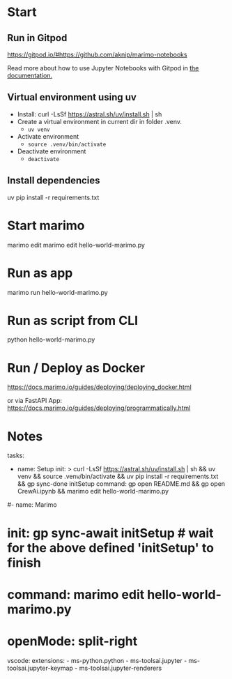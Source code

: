 # Start

## Run in Gitpod
https://gitpod.io/#https://github.com/aknip/marimo-notebooks

Read more about how to use Jupyter Notebooks with Gitpod in [the documentation.](https://www.gitpod.io/docs/references/ides-and-editors/jupyter-notebooks)


## Virtual environment using uv
- Install: curl -LsSf https://astral.sh/uv/install.sh | sh
- Create a virtual environment in current dir in folder .venv.
	- `uv venv`
- Activate environment
	- `source .venv/bin/activate`
- Deactivate environment
	- `deactivate`

## Install dependencies

uv pip install -r requirements.txt


# Start marimo

marimo edit 
marimo edit hello-world-marimo.py

# Run as app
marimo run hello-world-marimo.py

# Run as script from CLI
python hello-world-marimo.py

# Run / Deploy as Docker
https://docs.marimo.io/guides/deploying/deploying_docker.html

or via FastAPI App: https://docs.marimo.io/guides/deploying/programmatically.html





# Notes

tasks:
  - name: Setup
    init: > 
        curl -LsSf https://astral.sh/uv/install.sh | sh && 
        uv venv && source .venv/bin/activate && 
        uv pip install -r requirements.txt &&
        gp sync-done initSetup
    command: gp open README.md && gp open CrewAi.ipynb && marimo edit hello-world-marimo.py

  #- name: Marimo
  #  init: gp sync-await initSetup # wait for the above defined 'initSetup' to finish
  #  command: marimo edit hello-world-marimo.py
  #  openMode: split-right

vscode:
  extensions:
    - ms-python.python
    - ms-toolsai.jupyter
    - ms-toolsai.jupyter-keymap
    - ms-toolsai.jupyter-renderers
